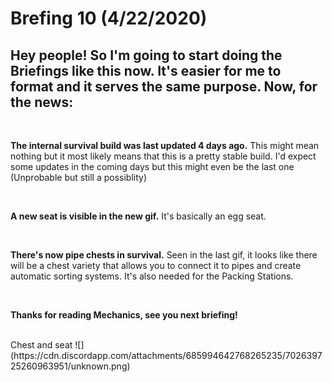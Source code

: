 # Brefing 10 (4/22/2020)
## Hey people! So I'm going to start doing the Briefings like this now. It's easier for me to format and it serves the same purpose. Now, for the news:<br>
<br>

**The internal survival build was last updated 4 days ago.** This might mean nothing but it most likely means that this is a pretty stable build. I'd expect some updates in the coming days but this might even be the last one (Unprobable but still a possiblity)<br>

<br>

**A new seat is visible in the new gif.** It's basically an egg seat.<br>

<br>

**There's now pipe chests in survival.** Seen in the last gif, it looks like there will be a chest variety that allows you to connect it to pipes and create automatic sorting systems. It's also needed for the Packing Stations.<br>

<br>

**Thanks for reading Mechanics, see you next briefing!**<br>

<br>
Chest and seat
![](https://cdn.discordapp.com/attachments/685994642768265235/702639725260963951/unknown.png)
